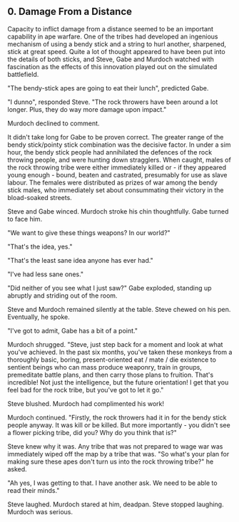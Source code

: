 ## 0. Damage From a Distance

Capacity to inflict damage from a distance seemed to be an important capability in ape warfare. One of the tribes had developed an ingenious mechanism of using a bendy stick and a string to hurl another, sharpened, stick at great speed. Quite a lot of thought appeared to have been put into the details of both sticks, and Steve, Gabe and Murdoch watched with fascination as the effects of this innovation played out on the simulated battlefield.

"The bendy-stick apes are going to eat their lunch", predicted Gabe.

"I dunno", responded Steve. "The rock throwers have been around a lot longer. Plus, they do way more damage upon impact."

Murdoch declined to comment.

It didn't take long for Gabe to be proven correct. The greater range of the bendy stick/pointy stick combination was the decisive factor. In under a sim hour, the bendy stick people had annihilated the defences of the rock throwing people, and were hunting down stragglers. When caught, males of the rock throwing tribe were either immediately killed or - if they appeared young enough - bound, beaten and castrated, presumably for use as slave labour. The females were distributed as prizes of war among the bendy stick males, who immediately set about consummating their victory in the bload-soaked streets.

Steve and Gabe winced. Murdoch stroke his chin thoughtfully. Gabe turned to face him.

"We want to give these things weapons? In our world?"

"That's the idea, yes."

"That's the least sane idea anyone has ever had."

"I've had less sane ones."

"Did neither of you see what I just saw?" Gabe exploded, standing up abruptly and striding out of the room.

Steve and Murdoch remained silently at the table. Steve chewed on his pen. Eventually, he spoke.

"I've got to admit, Gabe has a bit of a point."

Murdoch shrugged. "Steve, just step back for a moment and look at what you've achieved. In the past six months, you've taken these monkeys from a thoroughly basic, boring, present-oriented eat / mate / die existence to sentient beings who can mass produce weaponry, train in groups, premeditate battle plans, and then carry those plans to fruition. That's incredible! Not just the intelligence, but the future orientation! I get that you feel bad for the rock tribe, but you've got to let it go."

Steve blushed. Murdoch had complimented his work!

Murdoch continued. "Firstly, the rock throwers had it in for the bendy stick people anyway. It was kill or be killed. But more importantly - you didn't see a flower picking tribe, did you? Why do you think that is?"

Steve knew why it was. Any tribe that was not prepared to wage war was immediately wiped off the map by a tribe that was. "So what's your plan for making sure these apes don't turn us into the rock throwing tribe?" he asked.

"Ah yes, I was getting to that. I have another ask. We need to be able to read their minds."

Steve laughed. Murdoch stared at him, deadpan. Steve stopped laughing. Murdoch was serious.
